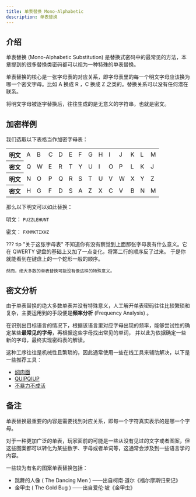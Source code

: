 ```yaml
---
title: 单表替换 Mono-Alphabetic
description: 单表替换
---
```


## 介绍

单表替换 (Mono-Alphabetic Substitution) 是替换式密码中的最常见的方法，本章提到的很多替换类密码都可以视为一种特殊的单表替换。

单表替换的核心是一张字母表的对应关系，即字母表里的每一个明文字母应该换为哪一个密文字母。比如 A 换成 R ，C 换成 Z 之类的。替换关系可以没有任何潜在联系。

将明文字母被逐字替换后，往往生成的是无意义的字符串，也就是密文。

## 加密样例

我们选取以下表格当作加密字母表：

<table>
    <tr class="table-horizontal">
        <th>明文</th>
        <td>A</td>
        <td>B</td>
        <td>C</td>
        <td>D</td>
        <td>E</td>
        <td>F</td>
        <td>G</td>
        <td>H</td>
        <td>I</td>
        <td>J</td>
        <td>K</td>
        <td>L</td>
        <td>M</td>
    </tr>
    <tr class="table-horizontal">
        <th>密文</th>
        <td>Q</td>
        <td>W</td>
        <td>E</td>
        <td>R</td>
        <td>T</td>
        <td>Y</td>
        <td>U</td>
        <td>I</td>
        <td>O</td>
        <td>P</td>
        <td>L</td>
        <td>K</td>
        <td>J</td>
    </tr>
    <tr class="table-horizontal">
        <th>明文</th>
        <td>N</td>
        <td>O</td>
        <td>P</td>
        <td>Q</td>
        <td>R</td>
        <td>S</td>
        <td>T</td>
        <td>U</td>
        <td>V</td>
        <td>W</td>
        <td>X</td>
        <td>Y</td>
        <td>Z</td>
    </tr>
    <tr class="table-horizontal">
        <th>密文</th>
        <td>H</td>
        <td>G</td>
        <td>F</td>
        <td>D</td>
        <td>S</td>
        <td>A</td>
        <td>Z</td>
        <td>X</td>
        <td>C</td>
        <td>V</td>
        <td>B</td>
        <td>N</td>
        <td>M</td>
    </tr>
</table>

那么以下明文可以如此替换：

明文： `PUZZLEHUNT`

密文： `FXMMKTIXHZ`

??? tip "关于这张字母表"
    不知道你有没有察觉到上面那张字母表有什么意义。它在 QWERTY 键盘的基础上又加了一点变化，将第二行的顺序反了过来。
    于是你就能看到在键盘上的一个蛇形一般的顺序。

    然而，绝大多数的单表替换可能没有像这样的特殊意义。

## 密文分析

由于单表替换的绝大多数单表并没有特殊意义，人工解开单表密码往往比较繁琐和复杂，主要运用到的手段便是**频率分析** (Frequency Analysis) 。

在识别出目标语言的情况下，根据该语言里对应字母出现的频率，能够尝试性的确定某些**最常见的字母**，再根据这些字母找出常见的单词，
并以此为依据确定一些新的字母，最终实现密码表的解读。

这种工序往往是机械性且繁琐的，因此通常使用一些在线工具来辅助解决，以下是一些推荐工具：

- [焖肉面](https://philippica.github.io/cipher_machine/)
- [QUIPQIUP](https://www.quipqiup.com/)
- [不暴力不成活](https://puzz.cipherpuzzles.com/tools/bblbch.htm)

## 备注

单表替换最重要的内容是需要找到对应关系，即每一个字符真实表示的是哪一个字母。

对于一种更加广泛的单表，玩家面前的可能是一些从没有见过的文字或者图案，但这些图案都可以转化为某些数字、字母或者单词等，这通常会涉及到一些语言学的内容。

一些较为有名的图案单表替换包括：

- 跳舞的人像 ( The Dancing Men ) ——出自柯南·道尔《福尔摩斯归来记》
- 金甲虫 ( The Gold Bug ) ——出自爱伦·坡《金甲虫》
